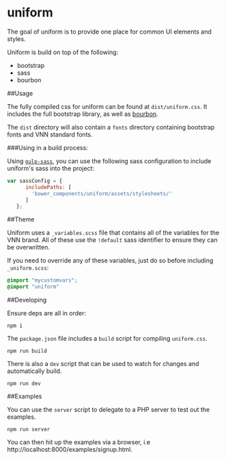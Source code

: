 uniform
=======

The goal of uniform is to provide one place for common UI elements and styles.

Uniform is build on top of the following:

* bootstrap
* sass
* bourbon

##Usage

The fully compiled css for uniform can be found at `dist/uniform.css`. It includes the full bootstrap
library, as well as [bourbon](http://bourbon.io/).

The `dist` directory will also contain a `fonts` directory containing bootstrap fonts and VNN standard fonts.

###Using in a build process:

Using [`gulp-sass`](https://github.com/dlmanning/gulp-sass), you can use the following sass configuration to include uniform's sass into the 
project:

```js
var sassConfig = {
      includePaths: [
        'bower_components/uniform/assets/stylesheets/'
      ]
   };
```

##Theme

Uniform uses a `_variables.scss` file that contains all of the variables for the VNN brand.
All of these use the `!default` sass identifier to ensure they can be overwritten.

If you need to override any of these variables, just do so before including `_uniform.scss`:

```scss
@import "mycustomvars";
@import "uniform"
```

##Developing

Ensure deps are all in order:

```
npm i
```

The `package.json` file includes a `build` script for compiling `uniform.css`.

```
npm run build
```

There is also a `dev` script that can be used to watch for changes and automatically build.

```
npm run dev
```

##Examples

You can use the `server` script to delegate to a PHP server to test out the examples.

```
npm run server
```

You can then hit up the examples via a browser, i.e http://localhost:8000/examples/signup.html.
